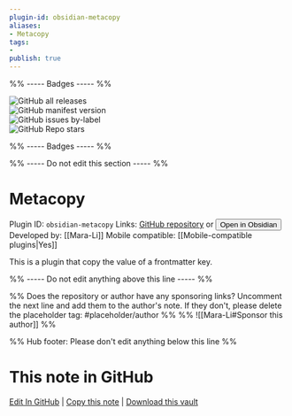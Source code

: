 ```yaml
---
plugin-id: obsidian-metacopy
aliases:
- Metacopy
tags: 
- 
publish: true
---
```


%% ----- Badges ----- %%

![GitHub all releases](https://img.shields.io/github/downloads/Mara-Li/obsidian-metacopy/total?color=573E7A&logo=github&style=for-the-badge)   
![GitHub manifest version](https://img.shields.io/github/manifest-json/v/Mara-Li/obsidian-metacopy?color=573E7A&logo=github&style=for-the-badge)   
![GitHub issues by-label](https://img.shields.io/github/issues/Mara-Li/obsidian-metacopy/help%20wanted?color=573E7A&logo=github&style=for-the-badge)   
![GitHub Repo stars](https://img.shields.io/github/stars/Mara-Li/obsidian-metacopy?color=573E7A&logo=github&style=for-the-badge)

%% ----- Badges ----- %%

%% ----- Do not edit this section ----- %%

# Metacopy

Plugin ID: `obsidian-metacopy`
Links: [GitHub repository](https://github.com/Mara-Li/obsidian-metacopy) or [<button id=HH>Open in Obsidian</button>](obsidian://show-plugin?id=obsidian-metacopy)
Developed by: [[Mara-Li]]
Mobile compatible: [[Mobile-compatible plugins|Yes]]

This is a plugin that copy the value of a frontmatter key.

%% ----- Do not edit anything above this line ----- %% 

%% Does the repository or author have any sponsoring links? Uncomment the next line and add them to the author's note. If they don't, please delete the placeholder tag: #placeholder/author %%
%% ![[Mara-Li#Sponsor this author]] %%

%% Hub footer: Please don't edit anything below this line %%

# This note in GitHub

<span class="git-footer">[Edit In GitHub](https://github.dev/obsidian-community/obsidian-hub/blob/main/02%20-%20Community%20Expansions/02.05%20All%20Community%20Expansions/Plugins/obsidian-metacopy.md "git-hub-edit-note") | [Copy this note](https://raw.githubusercontent.com/obsidian-community/obsidian-hub/main/02%20-%20Community%20Expansions/02.05%20All%20Community%20Expansions/Plugins/obsidian-metacopy.md "git-hub-copy-note") | [Download this vault](https://github.com/obsidian-community/obsidian-hub/archive/refs/heads/main.zip "git-hub-download-vault") </span>

